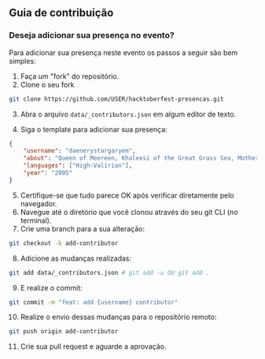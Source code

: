 ## Guia de contribuição

### Deseja adicionar sua presença no evento?

Para adicionar sua presença neste evento os passos a seguir são bem simples:

1. Faça um "fork" do repositório.
2. Clone o seu fork

```bash
git clone https://github.com/USER/hacktoberfest-presencas.git
```

3. Abra o arquivo `data/_contributors.json` em algum editor de texto.

4. Siga o template para adicionar sua presença:

```json
{
    "username": "daenerystargaryem",
    "about": "Queen of Meereen, Khaleesi of the Great Grass Sea, Mother of Dragons, The Unburnt, Breaker of Chains, Television, Queen of the Andals and the First Men, Protector of the Seven Kingdoms, Lady of Dragonstone",
    "languages": ["High-Valirian"],
    "year": "2005"
}
```

5. Certifique-se que tudo parece OK após verificar diretamente pelo navegador.
6. Navegue até o diretório que você clonou através do seu git CLI (no terminal).
7. Crie uma branch para a sua alteração:

```bash
git checkout -b add-contributor
```

8. Adicione as mudanças realizadas:

```bash
git add data/_contributors.json # git add -u OU git add .
```

9. E realize o commit:

```bash
git commit -m "feat: add {username} contributor"
```

10. Realize o envio dessas mudanças para o repositório remoto:

```bash
git push origin add-contributor
```

11. Crie sua pull request e aguarde a aprovação.
